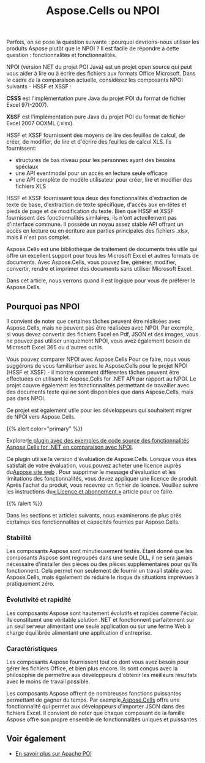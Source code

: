 ﻿---
title: Aspose.Cells ou NPOI
linktitle: Pourquoi pas NPOI
description: Effectuez un grand nombre de tâches avec des fichiers Excel plus rapidement et plus facilement que NPOI en utilisant C#
type: docs
weight: 40
url: /fr/net/why-not-npoi
---
Parfois, on se pose la question suivante : pourquoi devrions-nous utiliser les produits Aspose plutôt que le NPOI ? Il est facile de répondre à cette question : fonctionnalités et fonctionnalités.

NPOI (version NET du projet POI Java) est un projet open source qui peut vous aider à lire ou à écrire des fichiers aux formats Office Microsoft. Dans le cadre de la comparaison actuelle, considérez les composants NPOI suivants - HSSF et XSSF :

**CSSS** est l'implémentation pure Java du projet POI du format de fichier Excel 97(-2007).

**XSSF** est l'implémentation pure Java du projet POI du format de fichier Excel 2007 OOXML (.xlsx).

HSSF et XSSF fournissent des moyens de lire des feuilles de calcul, de créer, de modifier, de lire et d'écrire des feuilles de calcul XLS. Ils fournissent:

- structures de bas niveau pour les personnes ayant des besoins spéciaux
- une API eventmodel pour un accès en lecture seule efficace
- une API complète de modèle utilisateur pour créer, lire et modifier des fichiers XLS

HSSF et XSSF fournissent tous deux des fonctionnalités d'extraction de texte de base, d'extraction de texte spécifique, d'accès aux en-têtes et pieds de page et de modification du texte. Bien que HSSF et XSSF fournissent des fonctionnalités similaires, ils n'ont actuellement pas d'interface commune. Il possède un noyau assez stable API offrant un accès en lecture ou en écriture aux parties principales des fichiers .xlsx, mais il n'est pas complet.

Aspose.Cells est une bibliothèque de traitement de documents très utile qui offre un excellent support pour tous les Microsoft Excel et autres formats de documents. Avec Aspose.Cells, vous pouvez lire, générer, modifier, convertir, rendre et imprimer des documents sans utiliser Microsoft Excel.

Dans cet article, nous verrons quand il est logique pour vous de préférer le Aspose.Cells.

## Pourquoi pas NPOI

Il convient de noter que certaines tâches peuvent être réalisées avec Aspose.Cells, mais ne peuvent pas être réalisées avec NPOI. Par exemple, si vous devez convertir des fichiers Excel en Pdf, JSON et des images, vous ne pouvez pas utiliser uniquement NPOI, vous avez également besoin de Microsoft Excel 365 ou d'autres outils.

Vous pouvez comparer NPOI avec Aspose.Cells Pour ce faire, nous vous suggérons de vous familiariser avec le Aspose.Cells pour le projet NPOI (HSSF et XSSF) - il montre comment différentes tâches peuvent être effectuées en utilisant le Aspose.Cells for .NET API par rapport au NPOI. Le projet couvre également les fonctionnalités permettant de travailler avec des documents texte qui ne sont disponibles que dans Aspose.Cells, mais pas dans NPOI.

Ce projet est également utile pour les développeurs qui souhaitent migrer de NPOI vers Aspose.Cells.

{{% alert color="primary" %}}

 Explorer[le plugin avec des exemples de code source des fonctionnalités Aspose.Cells for .NET en comparaison avec NPOI](https://github.com/aspose-cells/Aspose.Cells-for-.NET/tree/master/Plugins/NPOI).

 Ce plugin utilise la version d'évaluation de Aspose.Cells. Lorsque vous êtes satisfait de votre évaluation, vous pouvez acheter une licence auprès du[Aspose site web](https://purchase.aspose.com/buy) . Pour supprimer le message d'évaluation et les limitations des fonctionnalités, vous devez appliquer une licence de produit. Après l'achat du produit, vous recevrez un fichier de licence. Veuillez suivre les instructions du[« Licence et abonnement »](/cells/fr/net/licensing/) article pour ce faire.

{{% /alert %}}

Dans les sections et articles suivants, nous examinerons de plus près certaines des fonctionnalités et capacités fournies par Aspose.Cells.

### Stabilité

Les composants Aspose sont minutieusement testés. Étant donné que les composants Aspose sont regroupés dans une seule DLL, il ne sera jamais nécessaire d'installer des pièces ou des pièces supplémentaires pour qu'ils fonctionnent. Cela permet non seulement de fournir un travail stable avec Aspose.Cells, mais également de réduire le risque de situations imprévues à pratiquement zéro.

### Évolutivité et rapidité

Les composants Aspose sont hautement évolutifs et rapides comme l'éclair. Ils constituent une véritable solution .NET et fonctionnent parfaitement sur un seul serveur alimentant une seule application ou sur une ferme Web à charge équilibrée alimentant une application d'entreprise.

### Caractéristiques

Les composants Aspose fournissent tout ce dont vous avez besoin pour gérer les fichiers Office, et bien plus encore. Ils sont conçus avec la philosophie de permettre aux développeurs d'obtenir les meilleurs résultats avec le moins de travail possible.

Les composants Aspose offrent de nombreuses fonctions puissantes permettant de gagner du temps. Par exemple,[Aspose.Cells](https://products.aspose.com/cells/net/) offre une fonctionnalité qui permet aux développeurs d'importer JSON dans des fichiers Excel. Il convient de noter que chaque composant de la famille Aspose offre son propre ensemble de fonctionnalités uniques et puissantes.

## Voir également

* [En savoir plus sur Apache POI](https://poi.apache.org/)


